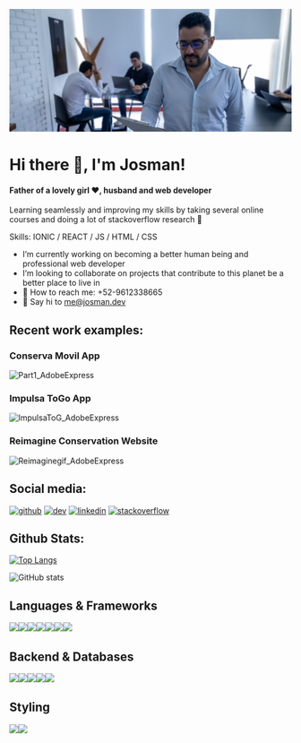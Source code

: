 

![Father of a lovely girl, husband and web developer](https://github.com/jmaldama8110/jmaldama8110/blob/main/jm-studio-background.jpg)
# Hi there 👋, I'm Josman!
#### Father of a lovely girl ❤️‍, husband and web developer
Learning seamlessly and improving my skills by taking several online courses and doing a lot of stackoverflow research 🔧

Skills: IONIC / REACT / JS / HTML / CSS

- I’m currently working on becoming a better human being and professional web developer 
- I’m looking to collaborate on projects that contribute to this planet be a better place to live in 
- 📱 How to reach me: +52-9612338665
- 📧 Say hi to me@josman.dev

## Recent work examples:

### Conserva Movil App
![Part1_AdobeExpress](https://user-images.githubusercontent.com/58443251/233134086-fa3460e4-60ad-4e5c-8346-750c27ed912b.gif)
### Impulsa ToGo App
![ImpulsaToG_AdobeExpress](https://user-images.githubusercontent.com/58443251/233138890-a5d234a7-47b0-4bb0-af6d-abb33dc307d9.gif)

### Reimagine Conservation Website
![Reimaginegif_AdobeExpress](https://user-images.githubusercontent.com/58443251/233139256-efed8a33-f9a7-4982-a664-b7f42b046a89.gif)

## Social media:

[<img src='https://cdn.jsdelivr.net/npm/simple-icons@3.0.1/icons/github.svg' alt='github' height='40'>](https://github.com/jmaldama8110)  [<img src='https://cdn.jsdelivr.net/npm/simple-icons@3.0.1/icons/dev-dot-to.svg' alt='dev' height='40'>](https://dev.to/josmandev)  [<img src='https://cdn.jsdelivr.net/npm/simple-icons@3.0.1/icons/linkedin.svg' alt='linkedin' height='40'>](https://www.linkedin.com/in/josmandev/)  [<img src='https://cdn.jsdelivr.net/npm/simple-icons@3.0.1/icons/stackoverflow.svg' alt='stackoverflow' height='40'>](https://stackoverflow.com/users/16562800/josman)  

## Github Stats:

[![Top Langs](https://github-readme-stats.vercel.app/api/top-langs/?username=jmaldama8110)](https://github.com/anuraghazra/github-readme-stats)

![GitHub stats](https://github-readme-stats.vercel.app/api?username=jmaldama8110&show_icons=true)  


## Languages & Frameworks
<img align='left' src="https://img.shields.io/badge/javascript-%23323330.svg?style=for-the-badge&logo=javascript&logoColor=%23F7DF1E"/>
<img align='left' src="https://img.shields.io/badge/html5-%23E34F26.svg?style=for-the-badge&logo=html5&logoColor=white" />
<img align='left' src="https://img.shields.io/badge/css3-%231572B6.svg?style=for-the-badge&logo=css3&logoColor=white" />
<img align='left' src="https://img.shields.io/badge/ruby-%23CC342D.svg?style=for-the-badge&logo=ruby&logoColor=white" />
<img align='left' src="https://img.shields.io/badge/typescript-%23007ACC.svg?style=for-the-badge&logo=typescript&logoColor=white" />
<img align='left' src="https://img.shields.io/badge/react-%2320232a.svg?style=for-the-badge&logo=react&logoColor=%2361DAFB" />
<img src="https://img.shields.io/badge/Ionic-%233880FF.svg?style=for-the-badge&logo=Ionic&logoColor=white" />

## Backend & Databases
<img align='left' src="https://img.shields.io/badge/node.js-6DA55F?style=for-the-badge&logo=node.js&logoColor=white" />
<img align='left'src="https://img.shields.io/badge/MongoDB-%234ea94b.svg?style=for-the-badge&logo=mongodb&logoColor=white" />
<img align='left'src="https://img.shields.io/badge/Microsoft%20SQL%20Server-CC2927?style=for-the-badge&logo=microsoft%20sql%20server&logoColor=white" />
<img align='left' src='https://img.shields.io/badge/mysql-%2300f.svg?style=for-the-badge&logo=mysql&logoColor=white' />
<img src="https://img.shields.io/badge/Couchbase-EA2328?style=for-the-badge&logo=couchbase&logoColor=white" />


## Styling
<img align='left' src="https://img.shields.io/badge/tailwindcss-%2338B2AC.svg?style=for-the-badge&logo=tailwind-css&logoColor=white" />
<img src="https://img.shields.io/badge/SASS-hotpink.svg?style=for-the-badge&logo=SASS&logoColor=white" />




